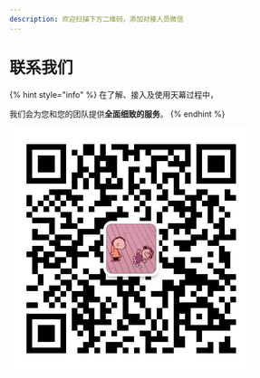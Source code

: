 ```yaml
---
description: 欢迎扫描下方二维码，添加对接人员微信
---
```


# 联系我们

{% hint style="info" %}
在了解、接入及使用天幕过程中，

我们会为您和您的团队提供**全面细致的服务**。
{% endhint %}

![&#x5929;&#x5E55;&#x5BF9;&#x63A5;&#x4EBA;&#x5458;&#x5FAE;&#x4FE1;](.gitbook/assets/wei-xin-tu-pian-20191009150820%20%283%29.jpg)

